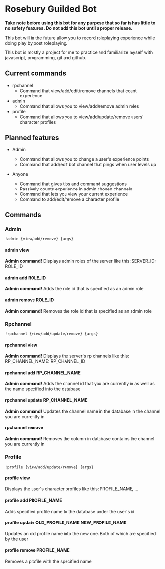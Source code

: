# Rosebury Guilded Bot

**Take note before using this bot for any purpose that so far is has little to no safety features.
Do not add this bot until a proper release.**

This bot will in the future allow you to record roleplaying experience while doing play by post roleplaying.

This bot is mostly a project for me to practice and familiarize myself with javascript, programming, git and github.

## Current commands

- rpchannel
  - Command that view/add/edit/remove channels that count experience
- admin
  - Command that allows you to view/add/remove admin roles
- profile
  - Command that allows you to view/add/update/remove users' character profiles

## Planned features

- Admin
  - Command that allows you to change a user's experience points
  - Command that add/edit bot channel that pings when user levels up

- Anyone
  - Command that gives tips and command suggestions
  - Passively counts experience in admin chosen channels
  - Command that lets you view your current experience
  - Command to add/edit/remove a character profile

## Commands

### Admin

```!admin {view/add/remove} {args}```

#### admin view

**Admin command!** Displays admin roles of the server like this: SERVER_ID: ROLE_ID

#### admin add ROLE_ID

**Admin command!** Adds the role id that is specified as an admin role

#### admin remove ROLE_ID

**Admin command!** Removes the role id that is specified as an admin role

### Rpchannel

```!rpchannel {view/add/update/remove} {args}```

#### rpchannel view

**Admin command!** Displays the server's rp channels like this: RP_CHANNEL_NAME: RP_CHANNEL_ID

#### rpchannel add RP_CHANNEL_NAME

**Admin command!** Adds the channel id that you are currently in as well as the name specified into the database

#### rpchannel update RP_CHANNEL_NAME

**Admin command!** Updates the channel name in the database in the channel you are currently in

#### rpchannel remove

**Admin command!** Removes the column in database contains the channel you are currently in

### Profile

```!profile {view/add/update/remove} {args}```

#### profile view

Displays the user's character profiles like this: PROFILE_NAME, ...

#### profile add PROFILE_NAME

Adds specified profile name to the database under the user's id

#### profile update OLD_PROFILE_NAME NEW_PROFILE_NAME

Updates an old profile name into the new one. Both of which are specified by the user

#### profile remove PROFILE_NAME

Removes a profile with the specified name
